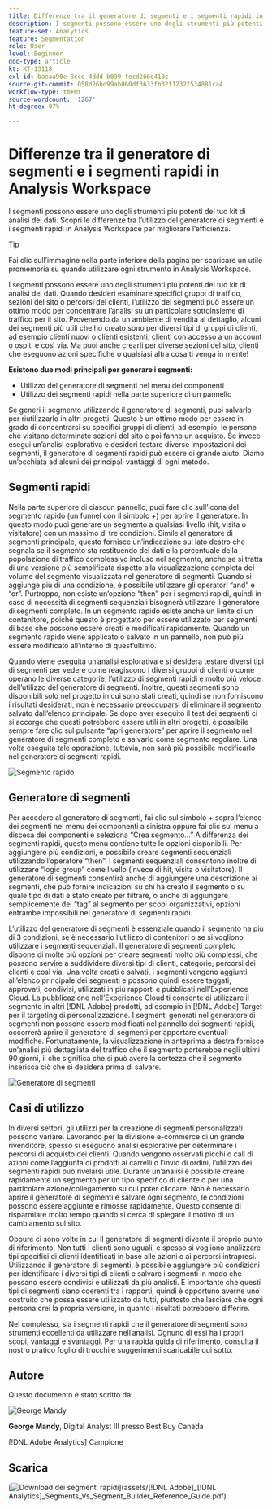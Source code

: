 ```yaml
---
title: Differenze tra il generatore di segmenti e i segmenti rapidi in Analysis Workspace
description: I segmenti possono essere uno degli strumenti più potenti del tuo kit di analisi dei dati. Scopri le differenze tra l’utilizzo del generatore di segmenti e i segmenti rapidi in Analysis Workspace per migliorare l’efficienza.
feature-set: Analytics
feature: Segmentation
role: User
level: Beginner
doc-type: article
kt: KT-13118
exl-id: baeaa90e-8cce-4ddd-b099-fecd266e410c
source-git-commit: 058d26bd99ab060df3633fb32f1232f534881ca4
workflow-type: tm+mt
source-wordcount: '1267'
ht-degree: 97%

---
```


# Differenze tra il generatore di segmenti e i segmenti rapidi in Analysis Workspace

I segmenti possono essere uno degli strumenti più potenti del tuo kit di analisi dei dati. Scopri le differenze tra l’utilizzo del generatore di segmenti e i segmenti rapidi in Analysis Workspace per migliorare l’efficienza.

>[!TIP]
>
> Fai clic sull’immagine nella parte inferiore della pagina per scaricare un utile promemoria su quando utilizzare ogni strumento in Analysis Workspace.

I segmenti possono essere uno degli strumenti più potenti del tuo kit di analisi dei dati. Quando desideri esaminare specifici gruppi di traffico, sezioni del sito o percorsi dei clienti, l’utilizzo dei segmenti può essere un ottimo modo per concentrare l’analisi su un particolare sottoinsieme di traffico per il sito. Provenendo da un ambiente di vendita al dettaglio, alcuni dei segmenti più utili che ho creato sono per diversi tipi di gruppi di clienti, ad esempio clienti nuovi o clienti esistenti, clienti con accesso a un account o ospiti e così via. Ma puoi anche crearli per diverse sezioni del sito, clienti che eseguono azioni specifiche o qualsiasi altra cosa ti venga in mente!

**Esistono due modi principali per generare i segmenti:**

* Utilizzo del generatore di segmenti nel menu dei componenti
* Utilizzo dei segmenti rapidi nella parte superiore di un pannello

Se generi il segmento utilizzando il generatore di segmenti, puoi salvarlo per riutilizzarlo in altri progetti. Questo è un ottimo modo per essere in grado di concentrarsi su specifici gruppi di clienti, ad esempio, le persone che visitano determinate sezioni del sito e poi fanno un acquisto. Se invece esegui un’analisi esplorativa e desideri testare diverse impostazioni dei segmenti, il generatore di segmenti rapidi può essere di grande aiuto. Diamo un’occhiata ad alcuni dei principali vantaggi di ogni metodo.

## Segmenti rapidi

Nella parte superiore di ciascun pannello, puoi fare clic sull’icona del segmento rapido (un funnel con il simbolo +) per aprire il generatore. In questo modo puoi generare un segmento a qualsiasi livello (hit, visita o visitatore) con un massimo di tre condizioni. Simile al generatore di segmenti principale, questo fornisce un’indicazione sul lato destro che segnala se il segmento sta restituendo dei dati e la percentuale della popolazione di traffico complessivo incluso nel segmento, anche se si tratta di una versione più semplificata rispetto alla visualizzazione completa del volume del segmento visualizzata nel generatore di segmenti. Quando si aggiunge più di una condizione, è possibile utilizzare gli operatori “and” e “or”. Purtroppo, non esiste un’opzione “then” per i segmenti rapidi, quindi in caso di necessità di segmenti sequenziali bisognerà utilizzare il generatore di segmenti completo. In un segmento rapido esiste anche un limite di un contenitore, poiché questo è progettato per essere utilizzato per segmenti di base che possono essere creati e modificati rapidamente. Quando un segmento rapido viene applicato o salvato in un pannello, non può più essere modificato all’interno di quest’ultimo.

Quando viene eseguita un’analisi esplorativa e si desidera testare diversi tipi di segmenti per vedere come reagiscono i diversi gruppi di clienti o come operano le diverse categorie, l’utilizzo di segmenti rapidi è molto più veloce dell’utilizzo del generatore di segmenti. Inoltre, questi segmenti sono disponibili solo nel progetto in cui sono stati creati, quindi se non forniscono i risultati desiderati, non è necessario preoccuparsi di eliminare il segmento salvato dall’elenco principale. Se dopo aver eseguito il test dei segmenti ci si accorge che questi potrebbero essere utili in altri progetti, è possibile sempre fare clic sul pulsante “apri generatore” per aprire il segmento nel generatore di segmenti completo e salvarlo come segmento regolare. Una volta eseguita tale operazione, tuttavia, non sarà più possibile modificarlo nel generatore di segmenti rapidi.

![Segmento rapido](assets/quick-segement.png)

## Generatore di segmenti

Per accedere al generatore di segmenti, fai clic sul simbolo + sopra l’elenco dei segmenti nel menu dei componenti a sinistra oppure fai clic sul menu a discesa dei componenti e seleziona “Crea segmento...” A differenza dei segmenti rapidi, questo menu contiene tutte le opzioni disponibili. Per aggiungere più condizioni, è possibile creare segmenti sequenziali utilizzando l’operatore “then”. I segmenti sequenziali consentono inoltre di utilizzare “logic group” come livello (invece di hit, visita o visitatore). Il generatore di segmenti consentirà anche di aggiungere una descrizione ai segmenti, che può fornire indicazioni su chi ha creato il segmento o su quale tipo di dati è stato creato per filtrare, o anche di aggiungere semplicemente dei “tag” al segmento per scopi organizzativi, opzioni entrambe impossibili nel generatore di segmenti rapidi.

L’utilizzo del generatore di segmenti è essenziale quando il segmento ha più di 3 condizioni, se è necessario l’utilizzo di contenitori o se si vogliono utilizzare i segmenti sequenziali. Il generatore di segmenti completo dispone di molte più opzioni per creare segmenti molto più complessi, che possono servire a suddividere diversi tipi di clienti, categorie, percorsi dei clienti e così via. Una volta creati e salvati, i segmenti vengono aggiunti all’elenco principale dei segmenti e possono quindi essere taggati, approvati, condivisi, utilizzati in più rapporti e pubblicati nell’Experience Cloud. La pubblicazione nell’Experience Cloud ti consente di utilizzare il segmento in altri [!DNL Adobe] prodotti, ad esempio in [!DNL Adobe] Target per il targeting di personalizzazione. I segmenti generati nel generatore di segmenti non possono essere modificati nel pannello dei segmenti rapidi, occorrerà aprire il generatore di segmenti per apportare eventuali modifiche. Fortunatamente, la visualizzazione in anteprima a destra fornisce un’analisi più dettagliata del traffico che il segmento porterebbe negli ultimi 90 giorni, il che significa che si può avere la certezza che il segmento inserisca ciò che si desidera prima di salvare.

![Generatore di segmenti](assets/segment-builder-quick.png)

## Casi di utilizzo

In diversi settori, gli utilizzi per la creazione di segmenti personalizzati possono variare. Lavorando per la divisione e-commerce di un grande rivenditore, spesso si eseguono analisi esplorative per determinare i percorsi di acquisto dei clienti. Quando vengono osservati picchi o cali di azioni come l’aggiunta di prodotti ai carrelli o l’invio di ordini, l’utilizzo dei segmenti rapidi può rivelarsi utile. Durante un’analisi è possibile creare rapidamente un segmento per un tipo specifico di cliente o per una particolare azione/collegamento su cui poter cliccare. Non è necessario aprire il generatore di segmenti e salvare ogni segmento, le condizioni possono essere aggiunte e rimosse rapidamente. Questo consente di risparmiare molto tempo quando si cerca di spiegare il motivo di un cambiamento sul sito.

Oppure ci sono volte in cui il generatore di segmenti diventa il proprio punto di riferimento. Non tutti i clienti sono uguali, e spesso si vogliono analizzare tipi specifici di clienti identificati in base alle azioni o ai percorsi intrapresi. Utilizzando il generatore di segmenti, è possibile aggiungere più condizioni per identificare i diversi tipi di clienti e salvare i segmenti in modo che possano essere condivisi e utilizzati da più analisti. È importante che questi tipi di segmenti siano coerenti tra i rapporti, quindi è opportuno averne uno costruito che possa essere utilizzato da tutti, piuttosto che lasciare che ogni persona crei la propria versione, in quanto i risultati potrebbero differire.

Nel complesso, sia i segmenti rapidi che il generatore di segmenti sono strumenti eccellenti da utilizzare nell’analisi. Ognuno di essi ha i propri scopi, vantaggi e svantaggi. Per una rapida guida di riferimento, consulta il nostro pratico foglio di trucchi e suggerimenti scaricabile qui sotto.

## Autore

Questo documento è stato scritto da:

![George Mandy](assets/mandy-george.jpg)

**George Mandy**, Digital Analyst III presso Best Buy Canada

[!DNL Adobe Analytics] Campione

## Scarica

[![Download dei segmenti rapidi](assets/quick-segments-download-small.jpg)](assets/[!DNL Adobe]_[!DNL Analytics]_Segments_Vs_Segment_Builder_Reference_Guide.pdf)
